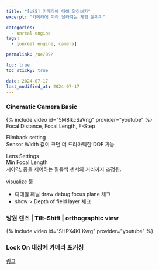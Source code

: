 ```yaml
---
title: "[UE5] 카메라에 대해 알아보자"
excerpt: "카메라에 따라 달라지는 게임 분위기"

categories:
  - unreal engine
tags:
  - [unreal engine, camera]

permalink: /ue/09/

toc: true
toc_sticky: true

date: 2024-07-17
last_modified_at: 2024-07-17
---
```




### Cinematic Camera Basic
{% include video id="5M8lkcSaVng" provider="youtube" %}   
Focal Distance, Focal Length, F-Step

Filmback setting  
Sensor Width 값이 크면 더 드라마틱한 DOF 가능  

Lens Settings  
Min Focal Length   
시야각, 줌을 제어하는 필름백 센서의 거리까지 조정됨.  

visualize 툴  
- 디테일 패널 draw debug focus plane 체크  
- show > Depth of field layer 체크

  

### 망원 렌즈 | Tilt-Shift | orthographic view
{% include video id="SHPX4KLKvrg" provider="youtube" %}   




### Lock On 대상에 카메라 포커싱
[링크](https://youtu.be/rraI4TrBwSs?si=JkdGK3eO5cesm-W_)


